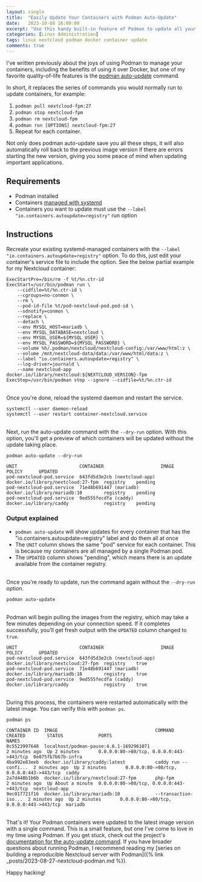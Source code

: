 ```yaml
---
layout: single
title:  "Easily Update Your Containers with Podman Auto-Update"
date:   2023-10-08 16:00:00
excerpt: "Use this handy built-in feature of Podman to update all your container images with a single command."
categories: [Linux Administration]
tags: linux nextcloud podman docker container update
comments: true
---
```


I've written previously about the joys of using Podman to manage your containers, including the benefits of using it over Docker, but one of my favorite quality-of-life features is the [podman auto-update](https://docs.podman.io/en/stable/markdown/podman-auto-update.1.html) command.

In short, it replaces the series of commands you would normally run to update containers, for example:

1. `podman pull nextcloud-fpm:27`
2. `podman stop nextcloud-fpm`
3. `podman rm nextcloud-fpm`
4. `podman run [OPTIONS] nextcloud-fpm:27`
5. Repeat for each container.

Not only does podman auto-update save you all these steps, it will also automatically roll back to the previous image version if there are errors starting the new version, giving you some peace of mind when updating important applications.

## Requirements
* Podman installed
* Containers [managed with systemd](https://docs.podman.io/en/stable/markdown/podman-generate-systemd.1.html)
* Containers you want to update must use the `--label "io.containers.autoupdate=registry"` run option

## Instructions

Recreate your existing systemd-managed containers with the `--label "io.containers.autoupdate=registry"` option. To do this, just edit your container's service file to include the option. See the below partial example for my Nextcloud container:

``` systemd
ExecStartPre=/bin/rm -f %t/%n.ctr-id
ExecStart=/usr/bin/podman run \
	--cidfile=%t/%n.ctr-id \
	--cgroups=no-conmon \
	--rm \
	--pod-id-file %t/pod-nextcloud-pod.pod-id \
	--sdnotify=conmon \
	--replace \
	--detach \
	--env MYSQL_HOST=mariadb \
	--env MYSQL_DATABASE=nextcloud \
	--env MYSQL_USER=${MYSQL_USER} \
	--env MYSQL_PASSWORD=${MYSQL_PASSWORD} \
	--volume %h/.podman/nextcloud/nextcloud-config:/var/www/html:z \
	--volume /mnt/nextcloud-data/data:/var/www/html/data:z \
	--label "io.containers.autoupdate=registry" \
	--log-driver=journald \
	--name nextcloud-app docker.io/library/nextcloud:${NEXTCLOUD_VERSION}-fpm
ExecStop=/usr/bin/podman stop --ignore --cidfile=%t/%n.ctr-id
```
\
Once you're done, reload the systemd daemon and restart the service.
``` shell
systemctl --user daemon-reload
systemctl --user restart container-nextcloud.service
```
\
Next, run the auto-update command with the `--dry-run` option. With this option, you'll get a preview of which containers will be updated without the update taking place.

``` shell
podman auto-update --dry-run

UNIT                       CONTAINER                     IMAGE                               POLICY      UPDATED
pod-nextcloud-pod.service  643fd5d3e2cb (nextcloud-app)  docker.io/library/nextcloud:27-fpm  registry    pending
pod-nextcloud-pod.service  71e48b691447 (mariadb)        docker.io/library/mariadb:10        registry    pending
pod-nextcloud-pod.service  9ed555fecdfa (caddy)          docker.io/library/caddy             registry    pending
```

### Output explained
* `podman auto-update` will show updates for every container that has the "io.containers.autoupdate=registry" label and do them all at once
* The `UNIT` column shows the same "pod" service for each container. This is because my containers are all managed by a single Podman pod.
* The `UPDATED` column shows "pending", which means there is an update available from the container registry.

\
Once you're ready to update, run the command again without the `--dry-run` option.

``` shell
podman auto-update
```
\
Podman will begin pulling the images from the registry, which may take a few minutes depending on your connection speed. If it completes successfully, you'll get fresh output with the `UPDATED` column changed to `true`.

``` shell
UNIT                       CONTAINER                     IMAGE                               POLICY      UPDATED
pod-nextcloud-pod.service  643fd5d3e2cb (nextcloud-app)  docker.io/library/nextcloud:27-fpm  registry    true
pod-nextcloud-pod.service  71e48b691447 (mariadb)        docker.io/library/mariadb:10        registry    true
pod-nextcloud-pod.service  9ed555fecdfa (caddy)          docker.io/library/caddy             registry    true
```
\
During this process, the containers were restarted automatically with the latest image. You can verify this with `podman ps`.

``` shell
podman ps

CONTAINER ID  IMAGE                                    COMMAND               CREATED        STATUS             PORTS                                     NAMES
0c5523997648  localhost/podman-pause:4.6.1-1692961071                        2 minutes ago  Up 2 minutes       0.0.0.0:80->80/tcp, 0.0.0.0:443->443/tcp  0e075fb7b67b-infra
4ba992e83eeb  docker.io/library/caddy:latest           caddy run --confi...  2 minutes ago  Up 2 minutes       0.0.0.0:80->80/tcp, 0.0.0.0:443->443/tcp  caddy
2a7d448b1b6b  docker.io/library/nextcloud:27-fpm       php-fpm               2 minutes ago  Up About a minute  0.0.0.0:80->80/tcp, 0.0.0.0:443->443/tcp  nextcloud-app
9ec017721f16  docker.io/library/mariadb:10             --transaction-iso...  2 minutes ago  Up 2 minutes       0.0.0.0:80->80/tcp, 0.0.0.0:443->443/tcp  mariadb
```
\
That's it! Your Podman containers were updated to the latest image version with a single command. This is a small feature, but one I've come to love in my time using Podman. If you get stuck, check out the project's [documentation for the auto-update command](https://docs.podman.io/en/stable/markdown/podman-auto-update.1.html). If you have broader questions about running Podman, I recommend reading my [series on building a reproducible Nextcloud server with Podman]({% link _posts/2023-08-27-nextcloud-podman.md %}).

Happy hacking!


